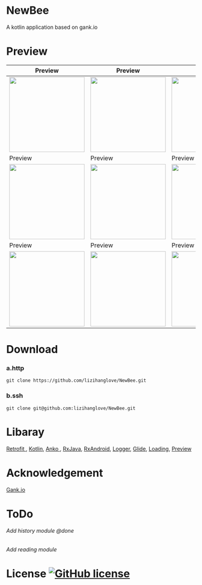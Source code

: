 # NewBee
A kotlin application based on gank.io

# Preview
| Preview | Preview | Preview | 
| -------------   | ------------- | ------------- |
| <img src="https://github.com/lizihanglove/NewBee/blob/master/art/NewBee%20(1).png" width="200" hegiht="500" align=center /> | <img src="https://github.com/lizihanglove/NewBee/blob/master/art/NewBee%20(2).png" width="200" hegiht="500" align=center /> | <img src="https://github.com/lizihanglove/NewBee/blob/master/art/NewBee%20(3).png" width="200" hegiht="500" align=center />
| Preview|  Preview | Preview |
| <img src="https://github.com/lizihanglove/NewBee/blob/master/art/NewBee%20(4).png" width="200" hegiht="500" align=center /> | <img src="https://github.com/lizihanglove/NewBee/blob/master/art/NewBee%20(5).png" width="200" hegiht="500" align=center /> | <img src="https://github.com/lizihanglove/NewBee/blob/master/art/NewBee%20(6).png" width="200" hegiht="500" align=center />
| Preview | Preview | Preview |
| <img src="https://github.com/lizihanglove/NewBee/blob/master/art/NewBee%20(7).png" width="200" hegiht="500" align=center /> | <img src="https://github.com/lizihanglove/NewBee/blob/master/art/NewBee%20(8).png" width="200" hegiht="500" align=center /> | <img src="https://github.com/lizihanglove/NewBee/blob/master/art/NewBee%20(9).png" width="200" hegiht="500" align=center /> 

# Download
### a.http
```
git clone https://github.com/lizihanglove/NewBee.git
```

### b.ssh
```
git clone git@github.com:lizihanglove/NewBee.git
```

# Libaray
[Retrofit ](https://github.com/square/retrofit),
[Kotlin](https://github.com/JetBrains/kotlin),
[Anko ](https://github.com/Kotlin/anko),
[RxJava](https://github.com/ReactiveX/RxJava),
[RxAndroid](https://github.com/ReactiveX/RxAndroid),
[Logger](https://github.com/orhanobut/logger),
[Glide](https://github.com/bumptech/glide),
[Loading](https://github.com/lizihanglove/Loading),
[Preview](https://github.com/lizihanglove/Preview)

# Acknowledgement
[Gank.io](http://gank.io/)

# ToDo
###### Add history module @done
###### Add reading module

# License [![GitHub license](https://img.shields.io/github/license/lizihanglove/Loading.svg)](https://github.com/lizihanglove/NewBee/blob/master/LICENSE)





